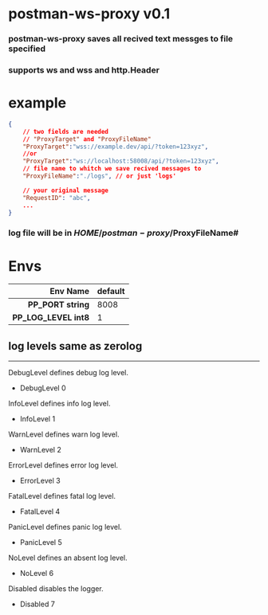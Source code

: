 # postman-ws-proxy v0.1

### postman-ws-proxy saves all recived text messges to file specified
### supports ws and wss and http.Header

# example
```json
{
    // two fields are needed 
    // "ProxyTarget" and "ProxyFileName"
    "ProxyTarget":"wss://example.dev/api/?token=123xyz",
    //or 
    "ProxyTarget":"ws://localhost:58008/api/?token=123xyz",
    // file name to whitch we save recived messages to
    "ProxyFileName":"./logs", // or just 'logs'

    // your original message
    "RequestID": "abc",
    ...
}
```
### log file will be in $HOME/postman-proxy/$ProxyFileName#

# Envs
| Env Name              | default |
| ---------:            |-------|     
| **PP_PORT string**    | 8008 |
| **PP_LOG_LEVEL int8** | 1 |


## log levels same as zerolog
--------------------

DebugLevel defines debug log level.
- DebugLevel 0

InfoLevel defines info log level.
- InfoLevel 1

WarnLevel defines warn log level.
- WarnLevel 2

ErrorLevel defines error log level.
- ErrorLevel 3

FatalLevel defines fatal log level.
- FatalLevel 4

PanicLevel defines panic log level.
- PanicLevel 5

NoLevel defines an absent log level.
- NoLevel 6

Disabled disables the logger.
- Disabled 7